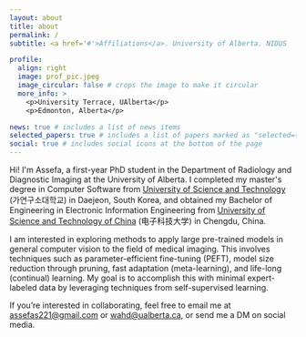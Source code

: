 ```yaml
---
layout: about
title: about
permalink: /
subtitle: <a href='#'>Affiliations</a>. University of Alberta. NIDUS

profile:
  align: right
  image: prof_pic.jpeg
  image_circular: false # crops the image to make it circular
  more_info: >
    <p>University Terrace, UAlberta</p>
    <p>Edmonton, Alberta</p>

news: true # includes a list of news items
selected_papers: true # includes a list of papers marked as "selected={true}"
social: true # includes social icons at the bottom of the page
---
```


Hi! I'm Assefa, a first-year PhD student in the Department of Radiology and Diagnostic Imaging at the University of Alberta. I completed my master's degree in Computer Software from [University of Science and Technology](https://www.ust.ac.kr/eng/) (가연구소대학교) in Daejeon, South Korea, and obtained my Bachelor of Engineering in Electronic Information Engineering from [University of Science and Technology of China](https://en.uestc.edu.cn) (电子科技大学) in Chengdu, China.

I am interested in exploring methods to apply large pre-trained models in general computer vision to the field of medical imaging. This involves techniques such as parameter-efficient fine-tuning (PEFT), model size reduction through pruning, fast adaptation (meta-learning), and life-long (continual) learning. My goal is to accomplish this with minimal expert-labeled data by leveraging techniques from self-supervised learning.

If you’re interested in collaborating, feel free to email me at assefas221@gmail.com or wahd@ualberta.ca, or send me a DM on social media.


